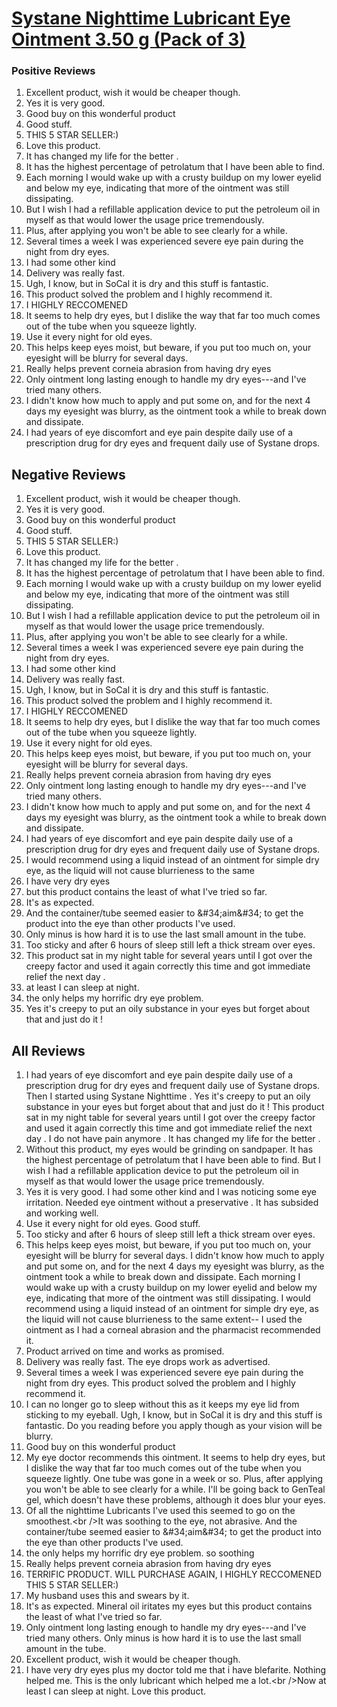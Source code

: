# [Systane Nighttime Lubricant Eye Ointment 3.50 g (Pack of 3)](https://products.checkmycream.com/products/Systane-Nighttime-Lubricant-Eye-Ointment-3.50-g-(Pack-of-3).html)

### Positive Reviews

<ol>
      <li>Excellent product, wish it would be cheaper though.</li>
      <li>Yes it is very good.</li>
      <li>Good buy on this wonderful product</li>
      <li>Good stuff.</li>
      <li>THIS 5 STAR SELLER:)</li>
      <li>Love this product.</li>
      <li>It has changed my life for the better .</li>
      <li>It has the highest percentage of petrolatum that I have been able to find.</li>
      <li>Each morning I would wake up with a crusty buildup on my lower eyelid and below my eye, indicating that more of the ointment was still dissipating.  </li>
      <li>But I wish I had a refillable application device to put the petroleum oil in myself as that would lower the usage price tremendously.</li>
      <li>Plus, after applying you won&#x27;t be able to see clearly for a while.</li>
      <li>Several times a week I was experienced severe eye pain during the night from dry eyes.  </li>
      <li>I had some other kind</li>
      <li>Delivery was really fast.</li>
      <li>Ugh, I know, but in SoCal it is dry and this stuff is fantastic.</li>
      <li>This product solved the problem and I highly recommend it.</li>
      <li>I HIGHLY RECCOMENED</li>
      <li>It seems to help dry eyes, but I dislike the way that far too much comes out of the tube when you squeeze lightly.</li>
      <li>Use it every night for old eyes.  </li>
      <li>This helps keep eyes moist, but beware, if you put too much on, your eyesight will be blurry for several days.  </li>
      <li>Really helps prevent corneia abrasion from having dry eyes</li>
      <li>Only ointment long lasting enough to handle my dry eyes---and I&#x27;ve tried many others.</li>
      <li>I didn&#x27;t know how much to apply and put some on, and for the next 4 days my eyesight was blurry, as the ointment took a while to break down and dissipate.  </li>
      <li>I had years of eye discomfort and eye pain despite daily use of a prescription drug for dry eyes and frequent daily use of Systane drops.</li>
</ol>


<h2>Negative Reviews</h2>
<ol>
<li> Excellent product, wish it would be cheaper though.</li>
<li> Yes it is very good.</li>
<li> Good buy on this wonderful product</li>
<li> Good stuff.</li>
<li> THIS 5 STAR SELLER:)</li>
<li> Love this product.</li>
<li> It has changed my life for the better .</li>
<li> It has the highest percentage of petrolatum that I have been able to find.</li>
<li> Each morning I would wake up with a crusty buildup on my lower eyelid and below my eye, indicating that more of the ointment was still dissipating.  </li>
<li> But I wish I had a refillable application device to put the petroleum oil in myself as that would lower the usage price tremendously.</li>
<li> Plus, after applying you won&#x27;t be able to see clearly for a while.</li>
<li> Several times a week I was experienced severe eye pain during the night from dry eyes.  </li>
<li> I had some other kind</li>
<li> Delivery was really fast.</li>
<li> Ugh, I know, but in SoCal it is dry and this stuff is fantastic.</li>
<li> This product solved the problem and I highly recommend it.</li>
<li> I HIGHLY RECCOMENED</li>
<li> It seems to help dry eyes, but I dislike the way that far too much comes out of the tube when you squeeze lightly.</li>
<li> Use it every night for old eyes.  </li>
<li> This helps keep eyes moist, but beware, if you put too much on, your eyesight will be blurry for several days.  </li>
<li> Really helps prevent corneia abrasion from having dry eyes</li>
<li> Only ointment long lasting enough to handle my dry eyes---and I&#x27;ve tried many others.</li>
<li> I didn&#x27;t know how much to apply and put some on, and for the next 4 days my eyesight was blurry, as the ointment took a while to break down and dissipate.  </li>
<li> I had years of eye discomfort and eye pain despite daily use of a prescription drug for dry eyes and frequent daily use of Systane drops.</li>
<li> I would recommend using a liquid instead of an ointment for simple dry eye, as the liquid will not cause blurrieness to the same</li>
<li> I have very dry eyes</li>
<li> but this product contains the least of what I&#x27;ve tried so far.</li>
<li> It&#x27;s as expected.</li>
<li> And the container/tube seemed easier to &amp;#34;aim&amp;#34; to get the product into the eye than other products I&#x27;ve used.</li>
<li> Only minus is how hard it is to use the last small amount in the tube.</li>
<li> Too sticky and after 6 hours of sleep still left a thick stream over eyes.</li>
<li> This product sat in my night table for several years until I got over the creepy factor and used it again correctly this time and got immediate relief the next day .</li>
<li> at least I can sleep at night.</li>
<li> the only helps my horrific dry eye problem.  </li>
<li> Yes it&#x27;s creepy to put an oily substance in your eyes but forget about that and just do it !</li>
</ol>

<h2>All Reviews</h2>

<ol>
    <li> I had years of eye discomfort and eye pain despite daily use of a prescription drug for dry eyes and frequent daily use of Systane drops. Then I started using Systane Nighttime . Yes it&#x27;s creepy to put an oily substance in your eyes but forget about that and just do it ! This product sat in my night table for several years until I got over the creepy factor and used it again correctly this time and got immediate relief the next day . I do not have pain anymore . It has changed my life for the better .</li>
    <li> Without this product, my eyes would be grinding on sandpaper. It has the highest percentage of petrolatum that I have been able to find. But I wish I had a refillable application device to put the petroleum oil in myself as that would lower the usage price tremendously.</li>
    <li> Yes it is very good. I had some other kind and I was noticing some eye irritation.  Needed eye ointment without a preservative .  It has subsided and working well.</li>
    <li> Use it every night for old eyes.  Good stuff.</li>
    <li> Too sticky and after 6 hours of sleep still left a thick stream over eyes.</li>
    <li> This helps keep eyes moist, but beware, if you put too much on, your eyesight will be blurry for several days.  I didn&#x27;t know how much to apply and put some on, and for the next 4 days my eyesight was blurry, as the ointment took a while to break down and dissipate.  Each morning I would wake up with a crusty buildup on my lower eyelid and below my eye, indicating that more of the ointment was still dissipating.  I would recommend using a liquid instead of an ointment for simple dry eye, as the liquid will not cause blurrieness to the same extent-- I used the ointment as I had a corneal abrasion and the pharmacist recommended it.</li>
    <li> Product arrived on time and works as promised.</li>
    <li> Delivery was really fast. The eye drops work as advertised.</li>
    <li> Several times a week I was experienced severe eye pain during the night from dry eyes.  This product solved the problem and I highly recommend it.</li>
    <li> I can no longer go to sleep without this as it keeps my eye lid from sticking to my eyeball. Ugh, I know, but in SoCal it is dry and this stuff is fantastic. Do you reading before you apply though as your vision will be blurry.</li>
    <li> Good buy on this wonderful product</li>
    <li> My eye doctor recommends this ointment. It seems to help dry eyes, but I dislike the way that far too much comes out of the tube when you squeeze lightly. One tube was gone in a week or so. Plus, after applying you won&#x27;t be able to see clearly for a while. I&#x27;ll be going back to GenTeal gel, which doesn&#x27;t have these problems, although it does blur your eyes.</li>
    <li> Of all the nighttime Lubricants I&#x27;ve used this seemed to go on the smoothest.&lt;br /&gt;It was soothing to the eye, not abrasive.  And the container/tube seemed easier to &amp;#34;aim&amp;#34; to get the product into the eye than other products I&#x27;ve used.</li>
    <li> the only helps my horrific dry eye problem.  so soothing</li>
    <li> Really helps prevent corneia abrasion from having dry eyes</li>
    <li> TERRIFIC PRODUCT. WILL PURCHASE AGAIN, I HIGHLY RECCOMENED THIS 5 STAR SELLER:)</li>
    <li> My husband uses this and swears by it.</li>
    <li> It&#x27;s as expected. Mineral oil iritates my eyes but this product contains the least of what I&#x27;ve tried so far.</li>
    <li> Only ointment long lasting enough to handle my dry eyes---and I&#x27;ve tried many others. Only minus is how hard it is to use the last small amount in the tube.</li>
    <li> Excellent product, wish it would be cheaper though.</li>
    <li> I have very dry eyes plus my doctor told me that i have blefarite. Nothing helped me. This is the only lubricant which helped me a lot.&lt;br /&gt;Now at least I can sleep at night. Love this product.</li>
</ol>




